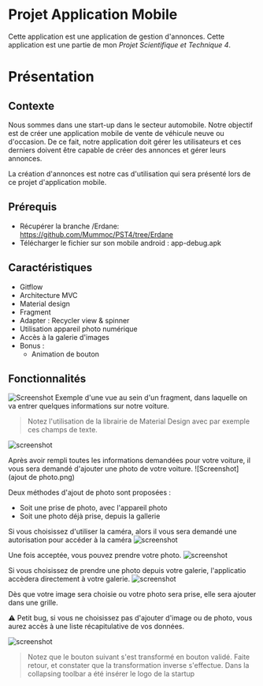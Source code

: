# Projet Application Mobile
Cette application est une application de gestion d'annonces. Cette application est une partie de mon _Projet Scientifique et Technique 4_.

# Présentation

## Contexte 
Nous sommes dans une start-up dans le secteur automobile. Notre objectif est de créer une application mobile de vente de véhicule neuve ou d'occasion.
De ce fait, notre application doit gérer les utilisateurs et ces derniers doivent être capable de créer des annonces et gérer leurs annonces.

La création d'annonces est notre cas d'utilisation qui sera présenté lors de ce projet d'application mobile.

## Prérequis
* Récupérer la branche /Erdane: https://github.com/Mummoc/PST4/tree/Erdane
* Télécharger le fichier sur son mobile android : app-debug.apk

## Caractéristiques

* Gitflow 
* Architecture MVC
* Material design
* Fragment
* Adapter : Recycler view & spinner
* Utilisation appareil photo numérique
* Accès à la galerie d'images
* Bonus : 
  * Animation de bouton
  
## Fonctionnalités
![Screenshot](presentation.png)
Exemple d'une vue au sein d'un fragment, dans laquelle on va entrer quelques informations sur notre voiture.

> Notez l'utilisation de la librairie de Material Design avec par exemple ces champs de texte.

![screenshot](textinput.png)

Après avoir rempli toutes les informations demandées pour votre voiture, il vous sera demandé d'ajouter une photo de votre voiture.
![Screenshot](ajout de photo.png)

Deux méthodes d'ajout de photo sont proposées :
* Soit une prise de photo,  avec l'appareil photo
* Soit une photo déjà prise, depuis la gallerie

Si vous choisissez d'utiliser la caméra, alors il vous sera demandé une autorisation pour accéder à la caméra
![screenshot](autorisation.png)

Une fois acceptée, vous pouvez prendre votre photo.
![screenshot](camera.png)

Si vous choisissez de prendre une photo depuis votre galerie, l'applicatio accèdera directement à votre galerie.
![screenshot](galerie.png)

Dès que votre image sera choisie ou votre photo sera prise, elle sera ajouter dans une grille.

:warning: Petit bug, si vous ne choisissez pas d'ajouter d'image ou de photo, vous aurez accès à une liste récapitulative de vos données.

![screenshot](collapsing.png)

> Notez que le bouton suivant s'est transformé en bouton validé. Faite retour, et constater que la transformation inverse s'effectue.
> Dans la collapsing toolbar a été insérer le logo de la startup



